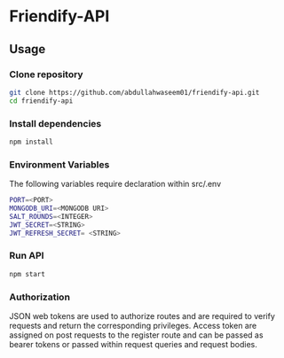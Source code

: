 # Friendify-API

## Usage 

### Clone repository 
```bash
git clone https://github.com/abdullahwaseem01/friendify-api.git
cd friendify-api
```
### Install dependencies 

```bash
npm install 
```
### Environment Variables 
The following variables require declaration within src/.env
```bash
PORT=<PORT>
MONGODB_URI=<MONGODB URI>
SALT_ROUNDS=<INTEGER>
JWT_SECRET=<STRING>
JWT_REFRESH_SECRET= <STRING>

```
### Run API
```bash
npm start
```

### Authorization 
JSON web tokens are used to authorize routes and are required to verify requests and return the corresponding privileges. Access token are assigned on post requests to the register route and can be passed as bearer tokens or passed within request queries and request bodies. 